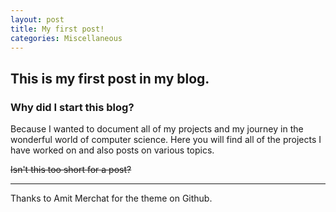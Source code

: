 ```yaml
---
layout: post
title: My first post!
categories: Miscellaneous
---
```


## This is my first post in my blog.

### Why did I start this blog?
Because I wanted to document all of my projects and my journey in the wonderful world of computer science. Here you will find all of the projects I have worked on and also posts on various topics.

~~Isn't this too short for a post?~~

---
Thanks to Amit Merchat for the theme on Github.